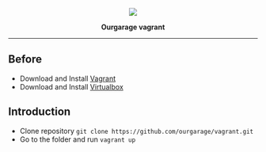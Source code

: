 <p align="center"><img src="http://images.vfl.ru/ii/1484186322/185b9211/15633523.png"></p>

<p align="center">
<strong>Ourgarage vagrant</strong>
</p>

***
## Before
- Download and Install [Vagrant](https://www.vagrantup.com/downloads.html)
- Download and Install  [Virtualbox](https://www.virtualbox.org/wiki/Downloads)

## Introduction
- Clone repository `git clone https://github.com/ourgarage/vagrant.git`
- Go to the folder and run `vagrant up`
